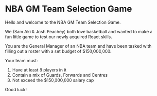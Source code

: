 # NBA GM Team Selection Game

Hello and welcome to the NBA GM Team Selection Game.

We (Sam Aki & Josh Peachey) both love basketball and wanted to make a fun little game to test our newly acquired React skills.

You are the General Manager of an NBA team and have been tasked with filling out a roster with a set budget of $150,000,000.

Your team must:

1. Have at least 8 players in it
2. Contain a mix of Guards, Forwards and Centres
3. Not exceed the $150,000,000 salary cap

Good luck!
